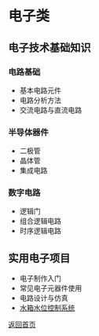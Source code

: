 # 电子类

## 电子技术基础知识

### 电路基础
- 基本电路元件
- 电路分析方法
- 交流电路与直流电路

### 半导体器件
- 二极管
- 晶体管
- 集成电路

### 数字电路
- 逻辑门
- 组合逻辑电路
- 时序逻辑电路

## 实用电子项目
- 电子制作入门
- 常见电子元器件使用
- 电路设计与仿真
- [水箱水位控制系统](水箱水位控制系统.html)

[返回首页](index.html)
